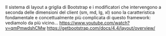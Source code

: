 Il sistema di layout a griglia di Bootstrap e i modificatori che intervengono a seconda delle dimensioni del client (sm, md, lg, xl) sono la caratteristica fondamentale e concettualmente più complicata di questo framework: vediamolo da più vicino...
https://www.youtube.com/watch?v=qmPmwdshCMw
https://getbootstrap.com/docs/4.4/layout/overview/
